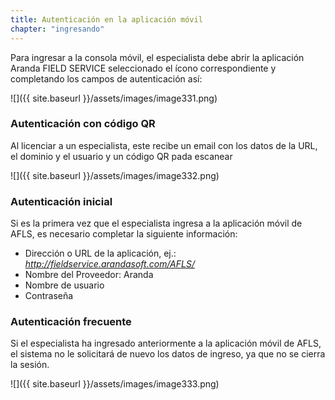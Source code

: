 ```yaml
---
title: Autenticación en la aplicación móvil
chapter: "ingresando"
---
```


Para ingresar a la consola móvil, el especialista debe abrir la aplicación Aranda FIELD SERVICE seleccionado el ícono correspondiente y completando los campos de autenticación así:

![]({{ site.baseurl }}/assets/images/image331.png)

### **Autenticación con código QR**

Al licenciar a un especialista, este recibe un email con los datos de la URL, el dominio y el usuario y un código QR pada escanear

![]({{ site.baseurl }}/assets/images/image332.png)


### **Autenticación inicial**

Si es la primera vez que el especialista ingresa a la aplicación móvil de AFLS, es necesario completar la siguiente información:

*   Dirección o URL de la aplicación, ej.: _http://fieldservice.arandasoft.com/AFLS/_
*   Nombre del Proveedor: Aranda
*   Nombre de usuario
*   Contraseña

### **Autenticación frecuente**

Si el especialista ha ingresado anteriormente a la aplicación móvil de AFLS, el sistema no le solicitará de nuevo los datos de ingreso, ya que no se cierra la sesión.

![]({{ site.baseurl }}/assets/images/image333.png)
